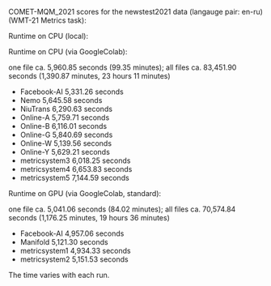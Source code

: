 COMET-MQM_2021 scores for the newstest2021 data (langauge pair: en-ru)(WMT-21 Metrics task):

Runtime on CPU (local):

Runtime on CPU (via GoogleColab):

one file ca. 5,960.85 seconds (99.35 minutes); all files ca. 83,451.90 seconds (1,390.87 minutes, 23 hours 11 minutes)

- Facebook-AI 5,331.26 seconds
- Nemo 5,645.58 seconds
- NiuTrans 6,290.63 seconds
- Online-A 5,759.71 seconds
- Online-B 6,116.01 seconds
- Online-G 5,840.69 seconds
- Online-W 5,139.56 seconds
- Online-Y 5,629.21 seconds
- metricsystem3 6,018.25 seconds
- metricsystem4 6,653.83 seconds
- metricsystem5 7,144.59 seconds

Runtime on GPU (via GoogleColab, standard):

one file ca. 5,041.06 seconds (84.02 minutes); all files ca. 70,574.84 seconds (1,176.25 minutes, 19 hours 36 minutes)

- Facebook-AI 4,957.06 seconds
- Manifold 5,121.30 seconds
- metricsystem1 4,934.33 seconds
- metricsystem2 5,151.53 seconds

The time varies with each run.
